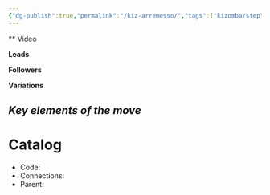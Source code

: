 ```yaml
---
{"dg-publish":true,"permalink":"/kiz-arremesso/","tags":["kizomba/step","todo"],"created":"2025-01-29T15:45:15.065-05:00","updated":"2025-06-05T09:17:10.503-04:00"}
---
```


**
Video

**Leads**

**Followers**

**Variations**

*Key elements of the move*
- 

# Catalog

- Code: 
- Connections: 
- Parent: 